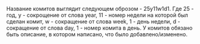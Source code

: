Название комитов выглядит следующем оброзом - 25y11w1d1.
Где 25 - год, y - сокрощение от слова year, 11 - номер недели на которой был сделан комит, w - сокращение от слова week, 1 - день недели, d - сокращение от слова day, 1 - номер комита в день.
У комитов обязано быть описание, в котором написано, что было добавлено/изменено.
